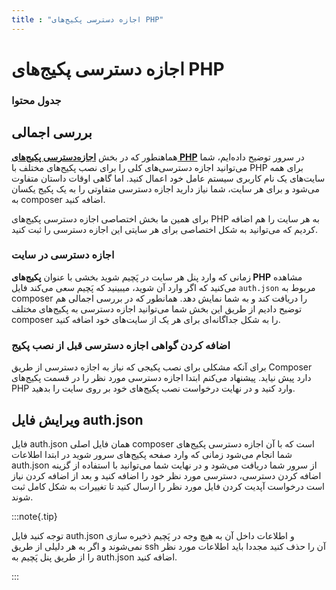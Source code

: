 ```yaml
---
title : "اجازه دسترسی پکیج‌های PHP"
---
```


# اجازه دسترسی پکیج‌های PHP 

### جدول محتوا 

## بررسی اجمالی

هماهنطور که در بخش [**اجازه‌دسترسی پکیج‌های PHP**](/servers/php-packages) در سرور توضیح داده‌ایم، شما می‌توانید اجازه دسترسی‌های کلی را برای نصب پکیج‌های مختلف با PHP برای همه سایت‌های یک نام کاربری سیستم عامل خود اعمال کنید. اما گاهی اوقات داستان متفاوت می‌شود و برای هر سایت، شما نیاز دارید اجازه دسترسی متفاوتی را به یک پکیج یکسان به composer اضافه کنید.

برای همین ما بخش اختصاصی اجازه دسترسی پکیج‌های PHP به هر سایت را هم اضافه کردیم که می‌توانید به شکل اختصاصی برای هر سایتی این اجازه دسترسی را ثبت کنید.

### اجازه دسترسی در سایت

زمانی که وارد پنل هر سایت در پَچیم شوید بخشی با عنوان **پکیج‌های PHP** مشاهده می‌کنید که اگر وارد آن شوید، میبینید که پَچیم سعی می‌کند فایل `auth.json` مربوط به composer را دریافت کند و به شما نمایش دهد. همانطور که در بررسی اجمالی هم توضیح دادیم از طریق این بخش شما می‌توانید اجازه دسترسی به پکیج‌های مختلف composer را به شکل جداگانه‌ای برای هر یک از سایت‌های خود اضافه کنید.

### اضافه کردن گواهی اجازه دسترسی قبل از نصب پکیج

برای آنکه مشکلی برای نصب پکیجی که نیاز به اجازه دسترسی از طریق Composer دارد پیش نیاید. پیشنهاد می‌کنم ابتدا اجازه دسترسی مورد نظر را در قسمت پکیج‌های PHP وارد کنید و در نهایت درخواست نصب پکیج‌های خود بر روی سایت را بدهید.

## ویرایش فایل auth.json

فایل auth.json همان فایل اصلی composer است که با آن اجازه دسترسی پکیج‌های شما انجام می‌شود زمانی که وارد صفحه پکیج‌های سرور شوید در ابتدا اطلاعات auth.json از سرور شما دریافت می‌شود و در نهایت شما می‌توانید با استفاده از گزینه اضافه کردن دسترسی، دسترسی مورد نظر خود را اضافه کنید و بعد از اضافه کردن نیاز است درخواست آپدیت کردن فایل مورد نظر را ارسال کنید تا تغییرات به شکل کامل ثبت شوند.

:::note{.tip}

توجه کنید فایل auth.json و اطلاعات داخل آن به هیچ وجه در پَچیم ذخیره سازی نمی‌شوند و اگر به هر دلیلی از طریق ssh آن را حذف کنید مجددا باید اطلاعات مورد نظر را از طریق پنل پَچیم به auth.json اضافه کنید.

:::

